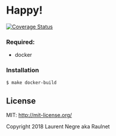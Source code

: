 Happy!
=====
[![Coverage Status](https://coveralls.io/repos/github/Raulnet/Happy/badge.svg?branch=master)](https://coveralls.io/github/Raulnet/Happy?branch=master)
### Required:
- docker
### Installation
```bash
$ make docker-build
```
License
-------
MIT: http://mit-license.org/

Copyright 2018 Laurent Negre aka Raulnet
